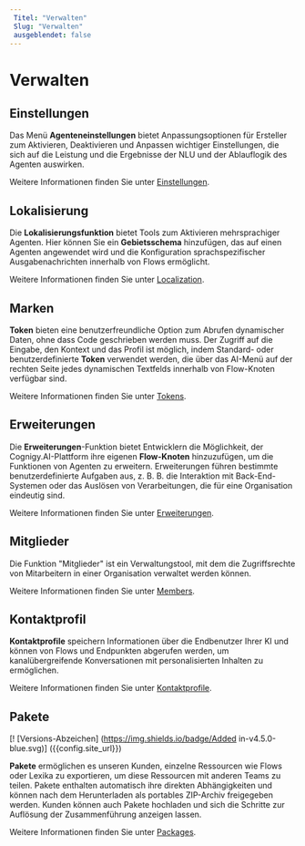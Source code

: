 ```yaml
---
 Titel: "Verwalten" 
 Slug: "Verwalten" 
 ausgeblendet: false 
---
```

# Verwalten
 
## Einstellungen

Das Menü **Agenteneinstellungen** bietet Anpassungsoptionen für Ersteller zum Aktivieren, Deaktivieren und Anpassen wichtiger Einstellungen, die sich auf die Leistung und die Ergebnisse der NLU und der Ablauflogik des Agenten auswirken.

Weitere Informationen finden Sie unter [Einstellungen]({{config.site_url}}ai/resources/manage/settings/).

## Lokalisierung

Die **Lokalisierungsfunktion** bietet Tools zum Aktivieren mehrsprachiger Agenten. Hier können Sie ein **Gebietsschema** hinzufügen, das auf einen Agenten angewendet wird und die Konfiguration sprachspezifischer Ausgabenachrichten innerhalb von Flows ermöglicht.

Weitere Informationen finden Sie unter [Localization]({{config.site_url}}ai/resources/manage/localization/).

## Marken

**Token** bieten eine benutzerfreundliche Option zum Abrufen dynamischer Daten, ohne dass Code geschrieben werden muss. Der Zugriff auf die Eingabe, den Kontext und das Profil ist möglich, indem Standard- oder benutzerdefinierte **Token** verwendet werden, die über das AI-Menü auf der rechten Seite jedes dynamischen Textfelds innerhalb von Flow-Knoten verfügbar sind.

Weitere Informationen finden Sie unter [Tokens]({{config.site_url}}ai/resources/manage/tokens/).

## Erweiterungen

Die **Erweiterungen**-Funktion bietet Entwicklern die Möglichkeit, der Cognigy.AI-Plattform ihre eigenen **Flow-Knoten** hinzuzufügen, um die Funktionen von Agenten zu erweitern. Erweiterungen führen bestimmte benutzerdefinierte Aufgaben aus, z. B. B. die Interaktion mit Back-End-Systemen oder das Auslösen von Verarbeitungen, die für eine Organisation eindeutig sind.

Weitere Informationen finden Sie unter [Erweiterungen]({{config.site_url}}ai/resources/manage/extensions/).

## Mitglieder

Die Funktion "Mitglieder" ist ein Verwaltungstool, mit dem die Zugriffsrechte von Mitarbeitern in einer Organisation verwaltet werden können. 

Weitere Informationen finden Sie unter [Members]({{config.site_url}}ai/resources/manage/members/).

## Kontaktprofil

**Kontaktprofile** speichern Informationen über die Endbenutzer Ihrer KI und können von Flows und Endpunkten abgerufen werden, um kanalübergreifende Konversationen mit personalisierten Inhalten zu ermöglichen.

Weitere Informationen finden Sie unter [Kontaktprofile]({{config.site_url}}ai/resources/manage/contact-profiles/).

## Pakete

[! [Versions-Abzeichen] (https://img.shields.io/badge/Added in-v4.5.0-blue.svg)] ({{config.site_url}})

**Pakete** ermöglichen es unseren Kunden, einzelne Ressourcen wie Flows oder Lexika zu exportieren, um diese Ressourcen mit anderen Teams zu teilen. Pakete enthalten automatisch ihre direkten Abhängigkeiten und können nach dem Herunterladen als portables ZIP-Archiv freigegeben werden. Kunden können auch Pakete hochladen und sich die Schritte zur Auflösung der Zusammenführung anzeigen lassen.

Weitere Informationen finden Sie unter [Packages]({{config.site_url}}ai/resources/manage/packages/).